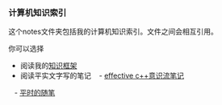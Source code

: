 ### 计算机知识索引

这个notes文件夹包括我的计算机知识索引。文件之间会相互引用。

你可以选择
- 阅读我的[知识框架](https://github.com/bloodycoder/bookCollection/blob/master/notes/root.md)
- 阅读平实文字写的笔记
    - [effective c++意识流笔记](https://github.com/bloodycoder/bookCollection/blob/master/notes/effective_cpp/readMe.md)
    
    - [平时的随笔](https://github.com/bloodycoder/bookCollection/blob/master/notes/effective_cpp/readMe.md)

